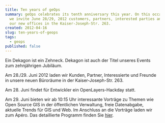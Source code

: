 ```yaml
---
title: Ten years of geOps
summary: geOps celebrates its tenth anniversary this year. On this occasion
  we invite June 28/29, 2012 customers, partners, interested parties and friends in
  our new offices in the Kaiser-Joseph-Str. 263.
created: 2012-04-16
slug: ten-years-of-geops
tags:
  - geops
published: false
---
```


Ein Dekagon ist ein Zehneck. Dekagon ist auch der Titel unseres Events zum zehnjährigen Jubiläum.

Am 28./29. Juni 2012 laden wir Kunden, Partner, Interessierte und Freunde in unsere neuen Büroräume in der Kaiser-Joseph-Str. 263.

Am 28. Juni findet für Entwickler ein OpenLayers-Hackday statt.

Am 29. Juni bieten wir ab 10:15 Uhr interessante Vorträge zu Themen wie Open Source GIS in der öffentlichen Verwaltung, freie Datenabgabe, aktuelle Trends für GIS und Web. Im Anschluss an die Vorträge laden wir zum Apéro. Das detaillierte Programm finden Sie [hier](http://geops.de/dekagon).
